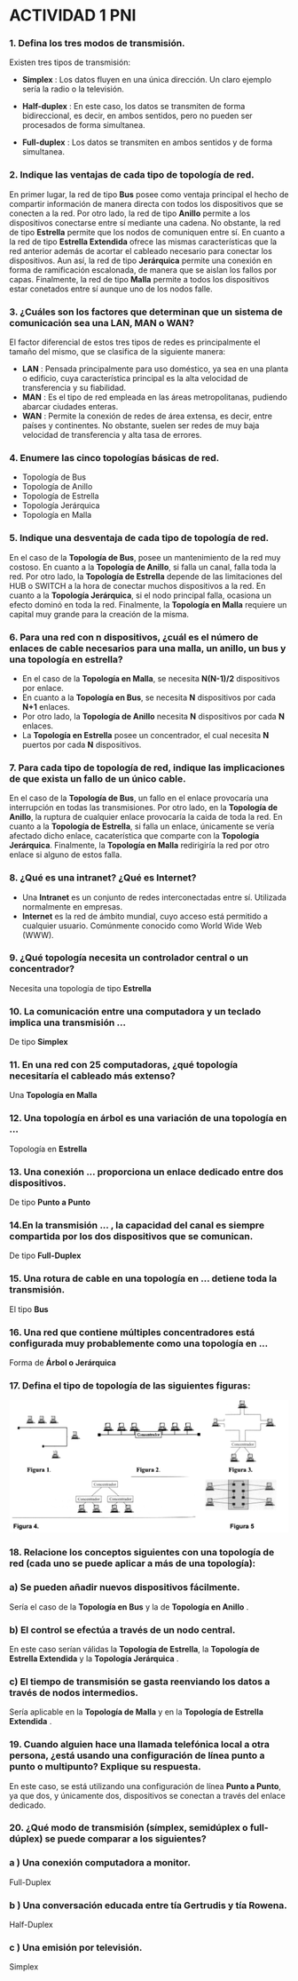 # ACTIVIDAD 1 PNI

### 1. Defina los tres modos de transmisión.
Existen tres tipos de transmisión:

- __Simplex__ : Los datos fluyen en una única dirección. Un claro ejemplo sería la radio o la televisión.  

- __Half-duplex__ : En este caso, los datos se transmiten de forma bidireccional, es decir, en ambos sentidos, pero no pueden ser procesados de forma simultanea. 

- __Full-duplex__ : Los datos se transmiten en ambos sentidos y de forma simultanea.  

### 2. Indique las ventajas de cada tipo de topología de red.

En primer lugar, la red de tipo __Bus__ posee como ventaja principal el hecho de compartir información de manera directa con todos los dispositivos que se conecten a la red.
Por otro lado, la red de tipo __Anillo__ permite a los dispositivos conectarse entre sí mediante una cadena. 
No obstante, la red de tipo __Estrella__ permite que los nodos de comuniquen entre sí.
En cuanto a la red de tipo __Estrella Extendida__ ofrece las mismas características que la red anterior además de acortar el cableado necesario para conectar los dispositivos. 
Aun así, la red de tipo __Jerárquica__ permite una conexión en forma de ramificación escalonada, de manera que se aislan los fallos por capas. 
Finalmente, la red de tipo __Malla__ permite a todos los dispositivos estar conetados entre sí aunque uno de los nodos falle. 


### 3. ¿Cuáles son los factores que determinan que un sistema de comunicación sea una LAN, MAN o WAN?
El factor diferencial de estos tres tipos de redes es principalmente el tamaño del  mismo, que se clasifica de la siguiente manera:

- __LAN__ : Pensada principalmente para uso doméstico, ya sea en una planta o edificio, cuya característica principal es la alta velocidad de transferencia y su fiabilidad.  
- __MAN__ : Es el tipo de red empleada en las áreas metropolitanas, pudiendo abarcar ciudades enteras. 
- __WAN__ : Permite la conexión de redes de área extensa, es decir, entre países y continentes. No obstante, suelen ser redes de muy baja velocidad de transferencia y alta tasa de errores. 


### 4. Enumere las cinco topologías básicas de red.
- Topología de Bus 
- Topología de Anillo
- Topología de Estrella
- Topología Jerárquica
- Topología en Malla


### 5. Indique una desventaja de cada tipo de topología de red.
En el caso de la __Topología de Bus__, posee un mantenimiento de la red muy costoso. En cuanto a la __Topología de Anillo__, si falla un canal, falla toda la red. Por otro lado, la __Topología de Estrella__ depende de las limitaciones del HUB o SWITCH a la hora de conectar muchos dispositivos a la red. En cuanto a la __Topología Jerárquica__, si el nodo principal falla, ocasiona un efecto dominó en toda la red. Finalmente, la __Topología en Malla__ requiere un capital muy grande para la creación de la misma.    


### 6. Para una red con n dispositivos, ¿cuál es el número de enlaces de cable necesarios para una malla, un anillo, un bus y una topología en estrella?
- En el caso de la __Topología en Malla__, se necesita __N(N-1)/2__ dispositivos por enlace. 
- En cuanto a la __Topología en Bus__, se necesita __N__  dispositivos por cada __N+1__  enlaces.
- Por otro lado, la __Topología de Anillo__ necesita __N__  dispositivos por cada __N__  enlaces.
- La __Topología en Estrella__ posee un concentrador, el cual necesita  __N__ puertos por cada __N__ dispositivos.  
### 7. Para cada tipo de topología de red, indique las implicaciones de que exista un fallo de un único cable.
En el caso de la __Topología de Bus__, un fallo en el enlace provocaría una interrupción en todas las transmisiones. Por otro lado, en la  __Topología de Anillo__, la ruptura de cualquier enlace provocaría la caida de toda la red. En cuanto a la __Topología de Estrella__, si falla un enlace, únicamente se vería afectado dicho enlace, cacaterística que comparte con la __Topología Jerárquica__. Finalmente, la __Topología en Malla__ redirigiría la red por otro enlace si alguno de estos falla. 



### 8. ¿Qué es una intranet? ¿Qué es Internet?
- Una __Intranet__ es un conjunto de redes interconectadas entre sí. Utilizada normalmente en empresas.
- __Internet__ es la red de ámbito mundial, cuyo acceso está permitido a cualquier usuario. Comúnmente conocido como World Wide Web (WWW).


### 9. ¿Qué topología necesita un controlador central o un concentrador?
Necesita una topología de tipo __Estrella__


### 10. La comunicación entre una computadora y un teclado implica una transmisión ...
De tipo __Simplex__

### 11. En una red con 25 computadoras, ¿qué topología necesitaría el cableado más extenso?
Una __Topología en Malla__


### 12. Una topología en árbol es una variación de una topología en ...
Topología en __Estrella__

### 13. Una conexión ...  proporciona un enlace dedicado entre dos dispositivos.
De tipo __Punto a Punto__


### 14.En la transmisión ... , la capacidad del canal es siempre compartida por los dos dispositivos que se comunican.
De tipo __Full-Duplex__


### 15. Una rotura de cable en una topología en ... detiene toda la transmisión.
El tipo __Bus__


### 16. Una red que contiene múltiples concentradores está configurada muy probablemente como una topología en ...
Forma de __Árbol o Jerárquica__



### 17. Defina el tipo de topología de las siguientes figuras:
![](./img0001.png)	

### 18. Relacione los conceptos siguientes con una topología de red (cada uno se puede aplicar a más de una topología):

###       a) Se pueden añadir nuevos dispositivos fácilmente.
Sería el caso de la __Topología en Bus__ y la de __Topología en Anillo__ .


###       b) El control se efectúa a través de un nodo central.
En este caso serían válidas la __Topología de Estrella__, la __Topología de Estrella Extendida__ y la __Topología Jerárquica__ . 


###       c) El tiempo de transmisión se gasta reenviando los datos a través de nodos intermedios.
Sería aplicable en la __Topología de Malla__ y en la __Topología de Estrella Extendida__ .


### 19. Cuando alguien hace una llamada telefónica local a otra persona, ¿está usando una configuración de línea punto a punto o multipunto? Explique su respuesta.
En este caso, se está utilizando una configuración de línea __Punto a Punto__, ya que dos, y únicamente dos, dispositivos se conectan a través del enlace dedicado. 



### 20. ¿Qué modo de transmisión (símplex, semidúplex o full-dúplex) se puede comparar a los siguientes?

###     a ) Una conexión computadora a monitor.
Full-Duplex

###     b ) Una conversación educada entre tía Gertrudis y tía Rowena. 
Half-Duplex


###     c ) Una emisión por televisión.
Simplex

